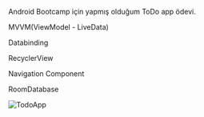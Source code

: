 Android Bootcamp için yapmış olduğum ToDo app ödevi.

MVVM(ViewModel - LiveData)

Databinding

RecyclerView

Navigation Component

RoomDatabase



![TodoApp](https://user-images.githubusercontent.com/83539143/156785719-8bd49c8f-48db-487b-91ce-d95c0247bdbd.png)
